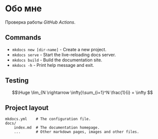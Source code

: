 # Обо мне

Проверка работы *GitHub Actions*.

## Commands

* `mkdocs new [dir-name]` - Create a new project.
* `mkdocs serve` - Start the live-reloading docs server.
* `mkdocs build` - Build the documentation site.
* `mkdocs -h` - Print help message and exit.

## Testing

$$\Huge
\lim_{N \rightarrow \infty}\sum_{i=1}^N \frac{1}{i} = \infty
$$

## Project layout

    mkdocs.yml    # The configuration file.
    docs/
        index.md  # The documentation homepage.
        ...       # Other markdown pages, images and other files.
